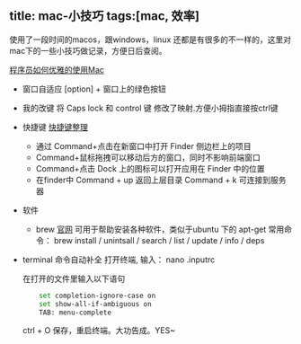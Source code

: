 title: mac-小技巧
tags:[mac, 效率]
---

使用了一段时间的macos，跟windows，linux 还都是有很多的不一样的，这里对mac下的一些小技巧做记录，方便日后查阅。

[程序员如何优雅的使用Mac](http://www.zhihu.com/question/20873070)
* 窗口自适应
 	[option] + 窗口上的绿色按钮

 <!--more-->

 * 我的改键
 	将 Caps lock 和 control 键 修改了映射.方便小拇指直接按ctrl键

 * 快捷键
 	[快捷键整理](http://www.techweb.com.cn/ucweb/news/id/2142460_1)
 	+ 通过 Command+点击在新窗口中打开 Finder 侧边栏上的项目
 	+ Command+鼠标拖拽可以移动后方的窗口，同时不影响前端窗口
 	+ Command+点击 Dock 上的图标可以打开应用在 Finder 中的位置
 	+ 在finder中 	Command + up 返回上层目录
 					Command + k  可连接到服务器

 * 软件

 	+ brew [官网](http://brew.sh/index_zh-cn.html)
 		可用于帮助安装各种软件，类似于ubuntu 下的 apt-get
 		常用命令： brew install 	/ unintsall 	/ search	/ list	/ update	/ info	/ deps	

* terminal 命令自动补全
	打开终端, 输入： 
		nano .inputrc

	在打开的文件里输入以下语句
	```bash
		set completion-ignore-case on 
		set show-all-if-ambiguous on
		TAB: menu-complete
	```
	ctrl + O 保存，重启终端。大功告成。YES~